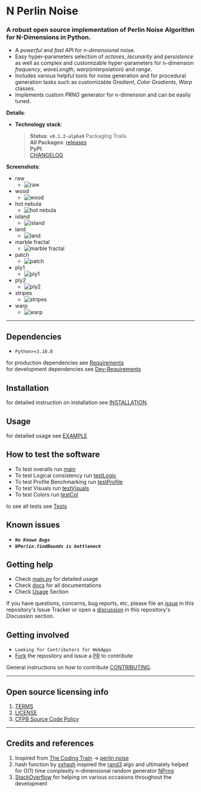 # N Perlin Noise

### A robust open source implementation of Perlin Noise Algorithm for N-Dimensions in Python.
- A _powerful_ and _fast_ API for _n-dimensional_ noise.
- Easy hyper-parameters selection of _octaves_, _lacunarity_ and _persistence_
  as well as complex and customizable hyper-parameters for n-dimension
  _frequency_, _waveLength_, _warp_(interpolation) and _range_.
- Includes various helpful tools for noise generation and for procedural generation tasks
  such as customizable _Gradient_, _Color Gradients_, _Warp_ classes.
- Implements custom _PRNG_ generator for n-dimension and can be easily tuned.

**Details**:
- **Technology stack**:
  > **Status**: **`v0.1.2-alpha9`** Packaging Trails<br>
  > **All Packages**: [releases](https://github.com/Amith225/NPerlinNoise/releases)<br>
  > **PyPI**: [](https://github.com/Amith225/NPerlinNoise/blob/master/)<br>
  > [CHANGELOG](https://github.com/Amith225/NPerlinNoise/blob/master/docs/CHANGELOG.md)<br>

**Screenshots**:
- raw
  - ![raw](https://raw.github.com/Amith225/NPerlinNoise/master/snaps/raw.png)
- wood
  - ![wood](https://raw.github.com/Amith225/NPerlinNoise/master/snaps/wood.png)
- hot nebula
  - ![hot nebula](https://raw.github.com/Amith225/NPerlinNoise/master/snaps/hot_nebula.png)
- island
  - ![island](https://raw.github.com/Amith225/NPerlinNoise/master/snaps/island.png)
- land
  - ![land](https://raw.github.com/Amith225/NPerlinNoise/master/snaps/land.png)
- marble fractal
  - ![marble fractal](https://raw.github.com/Amith225/NPerlinNoise/master/snaps/marble_fractal.png)
- patch
  - ![patch](https://raw.github.com/Amith225/NPerlinNoise/master/snaps/patch.png)
- ply1
  - ![ply1](https://raw.github.com/Amith225/NPerlinNoise/master/snaps/ply1.png)
- ply2
  - ![ply2](https://raw.github.com/Amith225/NPerlinNoise/master/snaps/ply2.png)
- stripes
  - ![stripes](https://raw.github.com/Amith225/NPerlinNoise/master/snaps/stripes.png)
- warp
  - ![warp](https://raw.github.com/Amith225/NPerlinNoise/master/snaps/warp.png)

---

## Dependencies
- `Python>=3.10.0`

for production dependencies see [Requirements](https://raw.github.com/Amith225/NPerlinNoise/master/requirements.txt)<br>
for development dependencies see [Dev-Requirements](https://raw.github.com/Amith225/NPerlinNoise/master/requirements_dev.txt)

## Installation
for detailed instruction on installation see [INSTALLATION](https://github.com/Amith225/NPerlinNoise/blob/master/docs/INSTALL.md).

<a id="usage"></a>
## Usage
for detailed usage see [EXAMPLE](https://github.com/Amith225/NPerlinNoise/blob/master/tests/main.py)

## How to test the software
- To test overalls run [main](https://github.com/Amith225/NPerlinNoise/blob/master/tests/main.py)
- To test Logical consistency run [testLogic](https://github.com/Amith225/NPerlinNoise/blob/master/tests/testLogic.py)
- To test Profile Benchmarking run [testProfile](https://github.com/Amith225/NPerlinNoise/blob/master/tests/testProfile.py)
- To test Visuals run [testVisuals](https://github.com/Amith225/NPerlinNoise/blob/master/tests/testVisuals.py)
- To test Colors run [testCol](https://github.com/Amith225/NPerlinNoise/blob/master/tests/testCol.py)

to see all tests see [Tests](https://github.com/Amith225/NPerlinNoise/blob/master/tests)

## Known issues
- **_`No Known Bugs`_**
- **_`NPerlin.findBounds is bottleneck`_**

## Getting help
- Check [main.py](https://github.com/Amith225/NPerlinNoise/blob/master/tests/main.py) for detailed usage
- Check [docs](https://github.com/Amith225/NPerlinNoise/blob/master/docs) for all documentations
- Check [Usage](#usage) Section

If you have questions, concerns, bug reports, etc,
please file an [issue](https://github.com/Amith225/NPerlinNoise/issues) in this repository's Issue Tracker or
open a [discussion](https://github.com/Amith225/NPerlinNoise/discussions/7) in this repository's Discussion section.


## Getting involved
- `Looking for Contributors for WebApps`
- [Fork](https://github.com/Amith225/NPerlinNoise/fork) the repository
  and issue a [PR](https://github.com/Amith225/NPerlinNoise/pulls) to contribute

General instructions on _how_ to contribute  [CONTRIBUTING](https://github.com/Amith225/NPerlinNoise/blob/master/docs/CONTRIBUTING.md).

----

## Open source licensing info
1. [TERMS](https://github.com/Amith225/NPerlinNoise/blob/master/docs/TERMS.md)
2. [LICENSE](https://github.com/Amith225/NPerlinNoise/blob/master/LICENSE)
3. [CFPB Source Code Policy](https://github.com/cfpb/source-code-policy/)

----

## Credits and references
1. Inspired from [The Coding Train](https://www.youtube.com/channel/UCvjgXvBlbQiydffZU7m1_aw) -> [perlin noise](https://thecodingtrain.com/challenges/24-perlin-noise-flow-field)
2. hash function by [xxhash](https://github.com/Cyan4973/xxHash)
   inspired the [rand3](https://github.com/Amith225/NPerlinNoise/blob/master/src/NPerlinNoise/tools.py) algo
   and ultimately helped for O(1) time complexity n-dimensional random generator [NPrng](https://github.com/Amith225/NPerlinNoise/blob/master/src/NPerlinNoise/tools.py)
3. [StackOverflow](https://stackoverflow.com/) for helping on various occasions throughout the development
